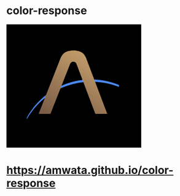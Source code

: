# color-response



<img alt="profile" src="https://github.com/amwata/amwata.github.io/blob/master/Screenshot_2020-11-11-09-28-17-1.png">

# https://amwata.github.io/color-response
